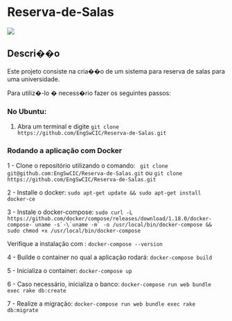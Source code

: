 # Reserva-de-Salas
<a href="https://zenhub.com"><img src="https://raw.githubusercontent.com/ZenHubIO/support/master/zenhub-badge.png"></a>

## Descri��o

Este projeto consiste na cria��o de um sistema para reserva de salas para uma universidade. 

Para utiliz�-lo � necess�rio fazer os seguintes passos:

### No Ubuntu:

1. Abra um terminal e digite `git clone https://github.com/EngSwCIC/Reserva-de-Salas.git`

### Rodando a aplicação com Docker

1 - Clone o repositório utilizando o comando: ` git clone git@github.com:EngSwCIC/Reserva-de-Salas.git` ou `git clone https://github.com/EngSwCIC/Reserva-de-Salas.git` 

2 - Installe o docker: `sudo apt-get update && sudo apt-get install docker-ce`

3 - Instale o docker-compose: ``sudo curl -L https://github.com/docker/compose/releases/download/1.18.0/docker-compose-`uname -s`-\`uname -m` -o /usr/local/bin/docker-compose && sudo chmod +x /usr/local/bin/docker-compose``

Verifique a instalação com : `docker-compose --version`

4 - Builde o container no qual a aplicação rodará: `docker-compose build`

5 - Inicializa o container: `docker-compose up`

6 - Caso necessário, inicializa o banco: `docker-compose run web bundle exec rake db:create`

7 - Realize a migração: `docker-compose run web bundle exec rake db:migrate`
